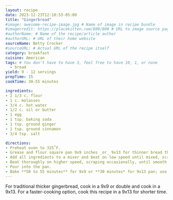 ```yaml
---
layout: recipe
date: 2023-12-23T12:10:53-05:00
title: "Gingerbread"
#image: awesome-recipe-image.jpg # Name of image in recipe bundle
#imagecredit: https://placekitten.com/600/800 # URL to image source page, website, or creator
#authorName: # Name of the recipe/article author
#authorURL: # URL of their home website
sourceName: Betty Crocker
#sourceURL: # Actual URL of the recipe itself
category: breakfast
cuisine: American
tags: # You don't have to have 3, feel free to have 10, 1, or none
  - bread
yield: 9 - 12 servings
prepTime: 15
cookTime: 30-55 minutes

ingredients:
- 2 1/3 c. flour
- 1 c. molasses
- 3/4 c. hot water
- 1/2 c. oil or butter
- 1 egg
- 1 tsp. baking soda
- 1 tsp. ground ginger
- 1 tsp. ground cinnamon
- 3/4 tsp. salt

directions:
- Preheat oven to 325˚F.
- Grease and flour square pan 9x9 inches _or_ 9x13 for thinner bread that cooks faster.
- Add all ingredients to a mixer and beat on low speed until mixed, scraping frequently.
- Beat thoroughly on higher speed, scraping occasionally, until smooth.
- Pour into the pan.
- Bake **50 to 55 minutes** for 9x9 or **30 minutes* for 9x13 pan; use a toothpick in the center to test doneness.
---
```


For traditional thicker gingerbread, cook in a 9x9 or double and cook in a 9x13. For a faster-cooking option, cook this recipe in a 9x13 for shorter time.

